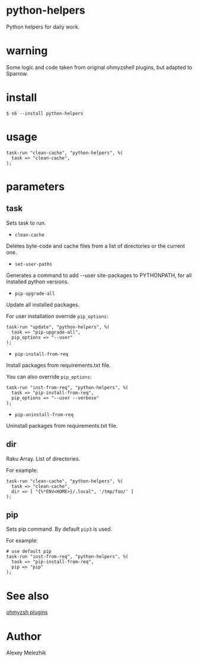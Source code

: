 # python-helpers

Python helpers for daily work.

# warning

Some logic and code taken from original ohmyzshell plugins, but adapted to Sparrow.

# install

    $ s6 --install python-helpers

# usage

    task-run "clean-cache", "python-helpers", %(
      task => "clean-cache",
    );
  
# parameters

## task

Sets task to run.

* `clean-cache`

Deletes byte-code and cache files from a list of directories or the current one.

* `set-user-paths`

Generates a command to add --user site-packages to PYTHONPATH, for all installed python versions.

* `pip-upgrade-all`

Update all installed packages.

For user installation override `pip_options`:

    task-run "update", "python-helpers", %(
      task => "pip-upgrade-all",
      pip_options => "--user"
    );

* `pip-install-from-req`

Install packages from requirements.txt file.

You can also override `pip_options`:

    task-run "inst-from-req", "python-helpers", %(
      task => "pip-install-from-req",
      pip_options => "--user --verbose"
    );

* `pip-uninstall-from-req`

Uninstall packages from requirements.txt file.

## dir

Raku Array. List of directories.

For example:

    task-run "clean-cache", "python-helpers", %(
      task => "clean-cache",
      dir => [ "{%*ENV<HOME>}/.local", '/tmp/foo/' ]
    );

## pip

Sets pip command. By default `pip3` is used.

For example:

    # use default pip
    task-run "inst-from-req", "python-helpers", %(
      task => "pip-install-from-req",
      pip => "pip"
    );

# See also

[ohmyzsh plugins](https://github.com/ohmyzsh/ohmyzsh/tree/master/plugins)

# Author

Alexey Melezhik

